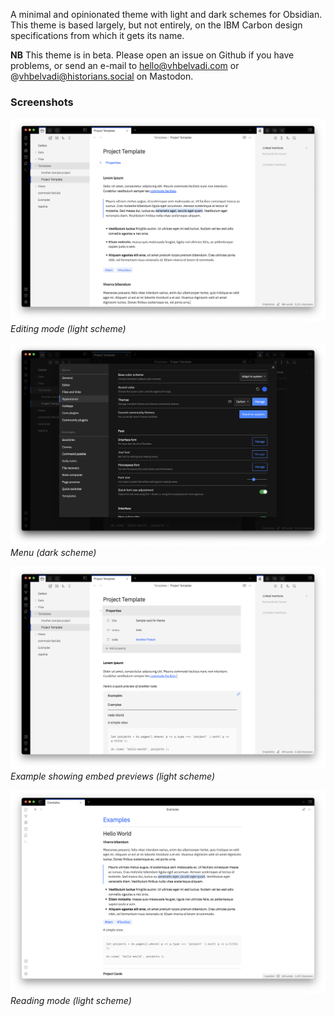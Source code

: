 A minimal and opinionated theme with light and dark schemes for Obsidian. This theme is based largely, but not entirely, on the IBM Carbon design specifications from which it gets its name.

**NB** This theme is in beta. Please open an issue on Github if you have problems, or send an e-mail to hello@vhbelvadi.com or @vhbelvadi@historians.social on Mastodon.

### Screenshots

![Editing mode](light-general.png)
_Editing mode (light scheme)_

![Editing mode](dark-menu.png)
_Menu (dark scheme)_

![Editing mode](light-embed.png)
_Example showing embed previews (light scheme)_

![Reading mode](light-reading.png)
_Reading mode (light scheme)_
